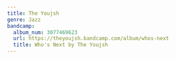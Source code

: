 ```yaml
---
title: The Youjsh
genre: Jazz
bandcamp:
  album_num: 3077469623
  url: https://theyoujsh.bandcamp.com/album/whos-next
  title: Who's Next by The Youjsh
---
```


